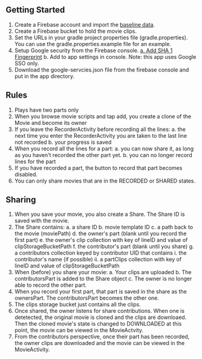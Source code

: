 Getting Started
---------------
1. Create a Firebase account and import the [baseline data](https://github.com/sdunstan/AndroidCapstone/tree/master/firebase-baseline-data).
2. Create a Firebase bucket to hold the movie clips.
3. Set the URLs in your gradle project properties file (gradle.properties). You can use the gradle.properties.example file for an example.
4. Setup Google security from the Firebase console. [a. Add SHA 1 Fingerprint](https://developers.google.com/android/guides/client-auth) b. Add to app settings in console. Note: this app uses Google SSO only.
5. Download the google-servcies.json file from the firebase console and put in the app directory.

Rules
-----
1. Plays have two parts only
1. When you browse movie scripts and tap add, you create a clone of the 
Movie and become its owner
1. If you leave the RecorderActivity before recording all the lines:
  a. the next time you enter the RecorderActivity you are taken to the last line not recorded
  b. your progress is saved
1. When you record all the lines for a part:
  a. you can now share it, as long as you haven't recorded the other part yet.
  b. you can no longer record lines for the part
1. If you have recorded a part, the button to record that part becomes disabled.
1. You can only share movies that are in the RECORDED or SHARED states.

Sharing
-------
1. When you save your movie, you also create a Share. The Share ID is saved with
the movie. 
1. The Share contains: 
  a. a share ID
  b. movie template ID
  c. a path back to the movie (moviePath)
  d. the owner's part (blank until you record the first part)
  e. the owner's clip collection with key of lineID and value of clipStorageBucketPath
  f. the contributor's part (blank until you share)
  g. a contributors collection keyed by contributor UID that contains
    i.  the contributor's name (if possible)
    ii. a partClips collection with key of lineID and value of clipStorageBucketPath
1. When (before) you share your movie:
 a. Your clips are uploaded 
 b. The contributorsPart is added to the Share object
 c. The owner is no longer able to record the other part.
1. When you record your first part, that part is saved in the share as the 
ownersPart. The contributorsPart becomes the other one.
1. The clips storage bucket just contains all the clips.
1. Once shared, the owner listens for share contributions. When one is detetected, the original
movie is cloned and the clips are downloaed. Then the cloned movie's state is changed to DOWNLOADED
at this point, the movie can be viewed in the MovieActvity.
1. From the contributors perspective, once their part has been recorded, the owner clips are downloaded and
the movie can be viewed in the MovieActivity.
